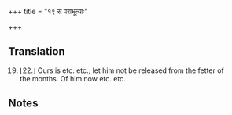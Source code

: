 +++
title = "१९ स पराभूत्याः"

+++
## Translation
19. ⌊22.⌋ Ours is etc. etc.; let him not be released from the fetter of  
the months. Of him now etc. etc.

## Notes

